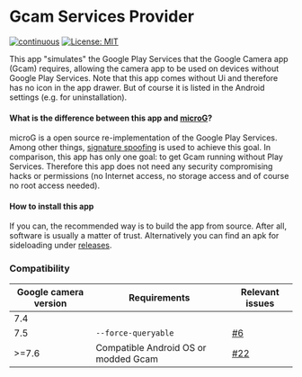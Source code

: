 # Gcam Services Provider

[![continuous](https://github.com/lukaspieper/Gcam-Services-Provider/workflows/continuous/badge.svg)](https://github.com/lukaspieper/Gcam-Services-Provider/actions)
[![License: MIT](https://img.shields.io/badge/License-MIT-blue.svg)](https://github.com/lukaspieper/Gcam-Services-Provider/blob/master/LICENSE)

This app "simulates" the Google Play Services that the Google Camera app (Gcam) requires, allowing the camera app to be used on devices without Google Play Services. Note that this app comes without Ui and therefore has no icon in the app drawer. But of course it is listed in the Android settings (e.g. for uninstallation).

#### What is the difference between this app and [microG](https://github.com/microg)?

microG is a open source re-implementation of the Google Play Services. Among other things, [signature spoofing](https://github.com/microg/android_packages_apps_GmsCore/wiki/Signature-Spoofing) is used to achieve this goal. In comparison, this app has only one goal: to get Gcam running without Play Services. Therefore this app does not need any security compromising hacks or permissions (no Internet access, no storage access and of course no root access needed).

#### How to install this app

If you can, the recommended way is to build the app from source. After all, software is usually a matter of trust. Alternatively you can find an apk for sideloading under [releases](https://github.com/lukaspieper/Gcam-Services-Provider/releases).

### Compatibility

|Google camera version|Requirements                        |Relevant issues                                                                              |
|---------------------|------------------------------------|---------------------------------------------------------------------------------------------|
|7.4                  |                                    |                                                                                             |
|7.5                  |`--force-queryable`                 |[#6](https://github.com/lukaspieper/Gcam-Services-Provider/issues/6)                         |
|>=7.6                |Compatible Android OS or modded Gcam|[#22](https://github.com/lukaspieper/Gcam-Services-Provider/issues/22#issuecomment-814239882)|
